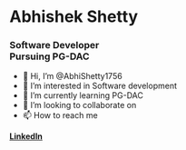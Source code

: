 <h1>Abhishek Shetty</h1>
<h3>Software Developer<br/> Pursuing PG-DAC</h3>


- 👋 Hi, I’m @AbhiShetty1756
- 👀 I’m interested in Software development
- 🌱 I’m currently learning PG-DAC
- 💞️ I’m looking to collaborate on 
- 📫 How to reach me 

<a href="www.linkedin.com/in/abhishek-shetty-6692891a7"><b>LinkedIn</b></a>

<!---
AbhiShetty1756/AbhiShetty1756 is a ✨ special ✨ repository because its `README.md` (this file) appears on your GitHub profile.
You can click the Preview link to take a look at your changes.
--->
